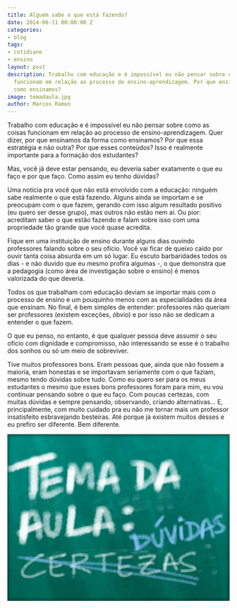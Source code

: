 ```yaml
---
title: Alguém sabe o que está fazendo?
date: 2014-06-11 00:00:00 Z
categories:
- blog
tags:
- cotidiano
- ensino
layout: post
description: Trabalho com educação e é impossível eu não pensar sobre como as coisas
  funcionam em relação ao processo de ensino-aprendizagem. Por que ensinamos da forma
  como ensinamos?
image: temadaula.jpg
author: Marcos Ramon
---
```


Trabalho com educação e é impossível eu não pensar sobre como as coisas funcionam em relação ao processo de ensino-aprendizagem. Quer dizer, por que ensinamos da forma como ensinamos? Por que essa estratégia e não outra? Por que esses conteúdos? Isso é realmente importante para a formação dos estudantes?
     
Mas, você já deve estar pensando, eu deveria saber exatamente o que eu faço e por que faço. Como assim eu tenho dúvidas?
     
Uma notícia pra você que não está envolvido com a educação: ninguém sabe realmente o que está fazendo. Alguns ainda se importam e se preocupam com o que fazem, gerando com isso algum resultado positivo (eu quero ser desse grupo), mas outros não estão nem aí. Ou pior: acreditam saber o que estão fazendo e falam sobre isso com uma propriedade tão grande que você quase acredita.
     
Fique em uma instituição de ensino durante alguns dias ouvindo professores falando sobre o seu ofício. Você vai ficar de queixo caído por ouvir tanta coisa absurda em um só lugar. Eu escuto barbaridades todos os dias - e não duvido que eu mesmo profira algumas -, o que demonstra que a pedagogia (como área de investigação sobre o ensino) é menos valorizada do que deveria.
     
Todos os que trabalham com educação deviam se importar mais com o processo de ensino e um pouquinho menos com as especialidades da área que ensinam. No final, é bem simples de entender: professores não queriam ser professores (existem exceções, óbvio) e por isso não se dedicam a entender o que fazem.
     
O que eu penso, no entanto, é que qualquer pessoa deve assumir o seu ofício com dignidade e compromisso, não interessando se esse é o trabalho dos sonhos ou só um meio de sobreviver.
     
Tive muitos professores bons. Eram pessoas que, ainda que não fossem a maioria, eram honestas e se importavam seriamente com o que faziam, mesmo tendo dúvidas sobre tudo. Como eu quero ser para os meus estudantes o mesmo que esses bons professores foram para mim, eu vou continuar pensando sobre o que eu faço. Com poucas certezas, com muitas dúvidas e sempre pensando, observando, criando alternativas... E, principalmente, com muito cuidado pra eu não me tornar mais um professor insatisfeito esbravejando besteiras. Até porque já existem muitos desses e eu prefiro ser diferente. Bem diferente.

<img src="/assets/images/temadaaula.jpg">
